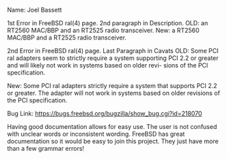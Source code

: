 Name: Joel Bassett

1st Error in FreeBSD
ral(4) page. 2nd paragraph in Description.
  OLD:
     an RT2560 MAC/BBP and an RT2525 radio transceiver.
  New:
     a RT2560 MAC/BBP and a RT2525 radio transceiver.
     
2nd Error in FreeBSD
ral(4) page. Last Paragraph in Cavats
  OLD:
   Some PCI ral adapters seem	to strictly require a system supporting	PCI
     2.2 or greater and	will likely not	work in	systems	based on older revi-
     sions of the PCI specification.

  New:
    Some PCI ral adapters strictly require a system that supports PCI 2.2 or greater.
  The adapter will not work in systems based on older revisions of the PCI specification.
  
Bug Link:
https://bugs.freebsd.org/bugzilla/show_bug.cgi?id=218070


Having good documentation allows for easy use. The user is not confused with unclear words or inconsistent wording. FreeBSD has great documentation so it would be easy to join this project. They just have more than a few grammar errors!

